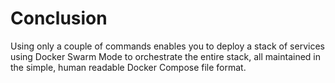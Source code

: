 # Conclusion

Using only a couple of commands enables you to deploy a stack of services using Docker Swarm Mode to orchestrate the entire stack, all maintained in the simple, human readable Docker Compose file format.
